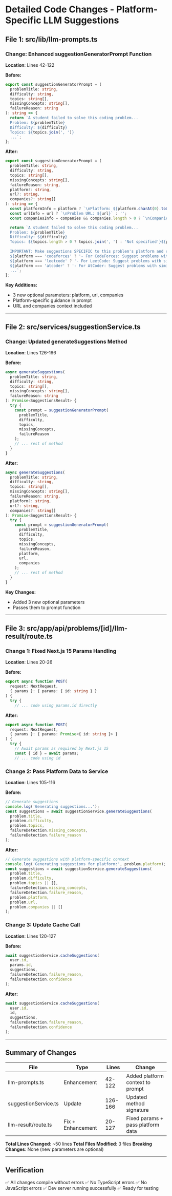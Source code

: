 # Detailed Code Changes - Platform-Specific LLM Suggestions

## File 1: src/lib/llm-prompts.ts

### Change: Enhanced suggestionGeneratorPrompt Function

**Location**: Lines 42-122

**Before:**
```typescript
export const suggestionGeneratorPrompt = (
  problemTitle: string,
  difficulty: string,
  topics: string[],
  missingConcepts: string[],
  failureReason: string
): string => {
  return `A student failed to solve this coding problem...
  Problem: ${problemTitle}
  Difficulty: ${difficulty}
  Topics: ${topics.join(', ')}
  ...`;
};
```

**After:**
```typescript
export const suggestionGeneratorPrompt = (
  problemTitle: string,
  difficulty: string,
  topics: string[],
  missingConcepts: string[],
  failureReason: string,
  platform?: string,
  url?: string,
  companies?: string[]
): string => {
  const platformInfo = platform ? `\nPlatform: ${platform.charAt(0).toUpperCase() + platform.slice(1)}` : '';
  const urlInfo = url ? `\nProblem URL: ${url}` : '';
  const companiesInfo = companies && companies.length > 0 ? `\nCompanies: ${companies.join(', ')}` : '';

  return `A student failed to solve this coding problem...
  Problem: ${problemTitle}
  Difficulty: ${difficulty}
  Topics: ${topics.length > 0 ? topics.join(', ') : 'Not specified'}${platformInfo}${companiesInfo}${urlInfo}
  
  IMPORTANT: Make suggestions SPECIFIC to this problem's platform and context:
  ${platform === 'codeforces' ? '- For CodeForces: Suggest problems with similar rating/difficulty...' : ''}
  ${platform === 'leetcode' ? '- For LeetCode: Suggest problems with similar tags and difficulty...' : ''}
  ${platform === 'atcoder' ? '- For AtCoder: Suggest problems with similar difficulty...' : ''}
  ...`;
};
```

**Key Additions:**
- 3 new optional parameters: platform, url, companies
- Platform-specific guidance in prompt
- URL and companies context included

---

## File 2: src/services/suggestionService.ts

### Change: Updated generateSuggestions Method

**Location**: Lines 126-166

**Before:**
```typescript
async generateSuggestions(
  problemTitle: string,
  difficulty: string,
  topics: string[],
  missingConcepts: string[],
  failureReason: string
): Promise<SuggestionsResult> {
  try {
    const prompt = suggestionGeneratorPrompt(
      problemTitle,
      difficulty,
      topics,
      missingConcepts,
      failureReason
    );
    // ... rest of method
  }
}
```

**After:**
```typescript
async generateSuggestions(
  problemTitle: string,
  difficulty: string,
  topics: string[],
  missingConcepts: string[],
  failureReason: string,
  platform?: string,
  url?: string,
  companies?: string[]
): Promise<SuggestionsResult> {
  try {
    const prompt = suggestionGeneratorPrompt(
      problemTitle,
      difficulty,
      topics,
      missingConcepts,
      failureReason,
      platform,
      url,
      companies
    );
    // ... rest of method
  }
}
```

**Key Changes:**
- Added 3 new optional parameters
- Passes them to prompt function

---

## File 3: src/app/api/problems/[id]/llm-result/route.ts

### Change 1: Fixed Next.js 15 Params Handling

**Location**: Lines 20-26

**Before:**
```typescript
export async function POST(
  request: NextRequest,
  { params }: { params: { id: string } }
) {
  try {
    // ... code using params.id directly
```

**After:**
```typescript
export async function POST(
  request: NextRequest,
  { params }: { params: Promise<{ id: string }> }
) {
  try {
    // Await params as required by Next.js 15
    const { id } = await params;
    // ... code using id
```

### Change 2: Pass Platform Data to Service

**Location**: Lines 105-116

**Before:**
```typescript
// Generate suggestions
console.log('Generating suggestions...');
const suggestions = await suggestionService.generateSuggestions(
  problem.title,
  problem.difficulty,
  problem.topics,
  failureDetection.missing_concepts,
  failureDetection.failure_reason
);
```

**After:**
```typescript
// Generate suggestions with platform-specific context
console.log('Generating suggestions for platform:', problem.platform);
const suggestions = await suggestionService.generateSuggestions(
  problem.title,
  problem.difficulty,
  problem.topics || [],
  failureDetection.missing_concepts,
  failureDetection.failure_reason,
  problem.platform,
  problem.url,
  problem.companies || []
);
```

### Change 3: Update Cache Call

**Location**: Lines 120-127

**Before:**
```typescript
await suggestionService.cacheSuggestions(
  user.id,
  params.id,
  suggestions,
  failureDetection.failure_reason,
  failureDetection.confidence
);
```

**After:**
```typescript
await suggestionService.cacheSuggestions(
  user.id,
  id,
  suggestions,
  failureDetection.failure_reason,
  failureDetection.confidence
);
```

---

## Summary of Changes

| File | Type | Lines | Change |
|------|------|-------|--------|
| llm-prompts.ts | Enhancement | 42-122 | Added platform context to prompt |
| suggestionService.ts | Update | 126-166 | Updated method signature |
| llm-result/route.ts | Fix + Enhancement | 20-127 | Fixed params + pass platform data |

**Total Lines Changed**: ~50 lines
**Total Files Modified**: 3 files
**Breaking Changes**: None (new parameters are optional)

---

## Verification

✅ All changes compile without errors
✅ No TypeScript errors
✅ No JavaScript errors
✅ Dev server running successfully
✅ Ready for testing

